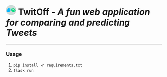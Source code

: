 # <img src='twitoff/assets/img/logo.png' alt='twit off logo' height=32 width=32> TwitOff - *A fun web application for comparing and predicting Tweets*

---

### Usage

1. `pip install -r requirements.txt`
2. `flask run`